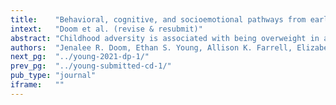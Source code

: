 ```yaml
---
title:    "Behavioral, cognitive, and socioemotional pathways from early childhood adversity to BMI: Evidence from two prospective longitudinal cohorts."
intext:   "Doom et al. (revise & resubmit)"
abstract: "Childhood adversity is associated with being overweight in adulthood, but there are few investigations that prospectively test mechanisms behind this association across development. Using two socioeconomically high-risk prospective longitudinal birth cohorts, the Minnesota Longitudinal Study of Risk and Adaptation (MLSRA) and the Fragile Families and Child Wellbeing Study (FFCWS), pathways between early childhood adversity and later body mass index (BMI) were tested using impulsivity, emotion dysregulation, and overeating as mediators. Early childhood adversity from 0-5 years included four separate types of adversity, including greater unpredictability, threat, neglect, and low socioeconomic status. Parents reported on their child’s impulsivity, emotion dysregulation, and overeating. Height and weight were self- reported and measured in adulthood in the MLSRA and in adolescence in the FFCWS. FFCWS results indicated that early threat, neglect, and low socioeconomic status predicted greater impulsivity and emotion dysregulation at 5 years, which in turn predicted greater overeating at 9 years and higher BMI z-score at 15 years. MLSRA results replicated the early threat→emotion dysregulation→overeating→higher BMI pathway found in FFCWS. These findings inform interventions designed to maintain or restore healthy weight for individuals who have experienced early childhood adversity."
authors:  "Jenalee R. Doom, Ethan S. Young, Allison K. Farrell, Elizabeth A. Carlson, Michelle M. Englund, Glenn I. Roisman, & Jeffry A. Simpson"
next_pg:  "../young-2021-dp-1/"
prev_pg:  "../young-submitted-cd-1/"
pub_type: "journal"
iframe:   ""
---
```


